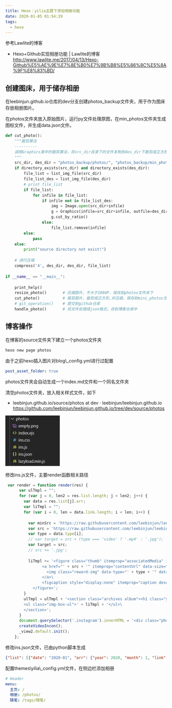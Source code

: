 ```yaml
---
title: Hexo：yilia主题下添加相册功能
date: 2020-01-05 01:54:29
tags:
  - hexo
---
```


参考Lawlite的博客 
* Hexo+Github实现相册功能 | Lawlite的博客  
http://www.lawlite.me/2017/04/13/Hexo-Github%E5%AE%9E%E7%8E%B0%E7%9B%B8%E5%86%8C%E5%8A%9F%E8%83%BD/



## 创建图床，用于储存相册

在leebinjun.github.io仓库的dev分支创建photos_backup文件夹，用于作为图床存放相册图片。

在photos文件夹放入原始图片，运行py文件处理原图，在min_photos文件夹生成图标文件，并生成data.json文件。

``` python
def cut_photo():
    """裁剪算法
    ----------
    调用Graphics类中的裁剪算法，将src_dir目录下的文件复制到des_dir下裁剪成正方形
    """
    src_dir, des_dir = "photos_backup/photos/", "photos_backup/min_photos/"
    if directory_exists(src_dir) and directory_exists(des_dir):
        file_list = list_img_file(src_dir)
        file_list_des = list_img_file(des_dir)
        # print file_list
        if file_list:
            for infile in file_list:
                if infile not in file_list_des:
                    img = Image.open(src_dir+infile)
                    g = Graphics(infile=src_dir+infile, outfile=des_dir+infile)
                    g.cut_by_ratio()
                else:
                    file_list.remove(infile)
        else:
            pass
    else:
        print("source directory not exist!")     
    
    # 进行压缩
    compress('4', des_dir, des_dir, file_list)

if __name__ == "__main__":
    
    print_help()
    resize_photo()       # 压缩图片，不大于1080P，保存到photos文件夹下
    cut_photo()          # 裁剪图片，裁剪成正方形,并压缩，保存到mini_photos文件夹下
    # git_operation()    # 提交到github仓库
    handle_photo()       # 将文件处理成json格式，存到博客仓库中    
```

## 博客操作

在博客的source文件夹下建立一个photos文件夹
``` cmd
hexo new page photos
```

由于之前hexo插入图片对blog\\_config.yml进行过配置

``` yml
post_asset_folder: true
```

photos文件夹会自动生成一个index.md文件和一个同名文件夹

清空photos文件夹，放入相关样式文件，如下

* leebinjun.github.io/source/photos at dev · leebinjun/leebinjun.github.io  
https://github.com/leebinjun/leebinjun.github.io/tree/dev/source/photos

<img src = "Hexo：yilia主题下添加相册功能\0.png">


修改ins.js文件，主要render函数相关路径
``` js
 var render = function render(res) {
      var ulTmpl = "";
      for (var j = 0, len2 = res.list.length; j < len2; j++) {
        var data = res.list[j].arr;
        var liTmpl = "";
        for (var i = 0, len = data.link.length; i < len; i++) {

          var minSrc = 'https://raw.githubusercontent.com/leebinjun/leebinjun.github.io/dev/photos_backup/min_photos/' + data.link[i];
          var src = 'https://raw.githubusercontent.com/leebinjun/leebinjun.github.io/dev/photos_backup/photos/' + data.link[i];
          var type = data.type[i];
          // var target = src + (type === 'video' ? '.mp4' : '.jpg');
          var target = src;
          // src += '.jpg';

          liTmpl += '<figure class="thumb" itemprop="associatedMedia" itemscope="" itemtype="http://schema.org/ImageObject">\
                <a href="' + src + '" itemprop="contentUrl" data-size="640x640" data-type="' + type + '" data-target="' + target + '">\
                  <img class="reward-img" data-type="' + type + '" data-src="' + minSrc + '" src="empty.png" itemprop="thumbnail" onload="lzld(this)">\
                </a>\
                <figcaption style="display:none" itemprop="caption description">' + data.text[i] + '</figcaption>\
            </figure>';
        }
        ulTmpl = ulTmpl + '<section class="archives album"><h1 class="year">' + data.year + '<em>' + data.month + '月</em></h1>\
        <ul class="img-box-ul">' + liTmpl + '</ul>\
        </section>';
      }
      document.querySelector('.instagram').innerHTML = '<div class="photos" itemscope="" itemtype="http://schema.org/ImageGallery">' + ulTmpl + '</div>';
      createVideoIncon();
      _view2.default.init();
    };
```

修改ins.json文件，已由python脚本生成
``` json
{"list": [{"date": "2020-01", "arr": {"year": 2020, "month": 1, "link": ["2020-01-04_\u6d4b\u8bd5.jpg"], "text": ["\u6d4b\u8bd5"], "type": ["image"]}}]}
```


配置themes\yilia\\_config.yml文件，在侧边栏添加相册
``` yml
# Header
menu:
  主页: /
  相册: /photos/
  随笔: /tags/随笔/
```








